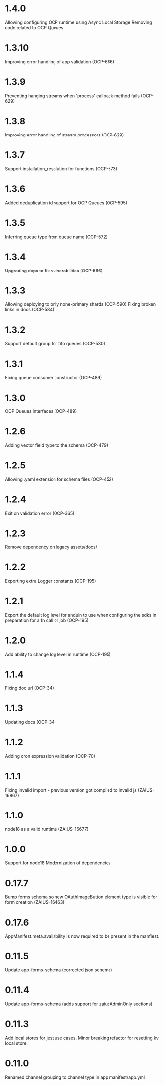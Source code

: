 # 1.4.0
Allowing configuring OCP runtime using Async Local Storage 
Removing code related to OCP Queues

# 1.3.10
Improving error handling of app validation (OCP-666)

# 1.3.9
Preventing hanging streams when 'process' callback method fails (OCP-629)

# 1.3.8
Improving error handling of stream processors (OCP-629)

# 1.3.7
Support installation_resolution for functions (OCP-573)

# 1.3.6
Added deduplication id support for OCP Queues (OCP-595)

# 1.3.5
Inferring queue type from queue name (OCP-572)

# 1.3.4
Upgrading deps to fix vulnerabilities (OCP-586)

# 1.3.3
Allowing deploying to only none-primary shards (OCP-590)
Fixing broken links in docs (OCP-584)

# 1.3.2
Support default group for fifo queues (OCP-530)

# 1.3.1
Fixing queue consumer constructor (OCP-489)

# 1.3.0
OCP Queues interfaces (OCP-489)

# 1.2.6
Adding vector field type to the schema (OCP-479)

# 1.2.5
Allowing .yaml extension for schema files (OCP-452)

# 1.2.4
Exit on validation error (OCP-365)

# 1.2.3
Remove dependency on legacy assets/docs/

# 1.2.2
Exporting extra Logger constants (OCP-195)

# 1.2.1
Export the default log level for anduin to use when configuring the sdks in preparation for a fn call or job (OCP-195)

# 1.2.0
Add ability to change log level in runtime (OCP-195)

# 1.1.4
Fixing doc url (OCP-34)

# 1.1.3
Updating docs (OCP-34)

# 1.1.2
Adding cron expression validation (OCP-70)

# 1.1.1
Fixing invalid import - previous version got compiled to invalid js (ZAIUS-16867)

# 1.1.0
node18 as a valid runtime (ZAIUS-16677)

# 1.0.0
Support for node18
Modernization of dependencies

# 0.17.7
Bump forms schema so new OAuthImageButton element type is visible for form creation (ZAIUS-16463)

# 0.17.6
AppManifest.meta.availability is now required to be present in the manfiest.

# 0.11.5
Update app-forms-schema (corrected json schema)

# 0.11.4
Update app-forms-schema (adds support for zaiusAdminOnly sections)

# 0.11.3
Add local stores for jest use cases. Minor breaking refactor for resetting kv local store.

# 0.11.0
Renamed channel grouping to channel type in app manifest/app.yml
